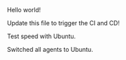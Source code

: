 Hello world!

Update this file to trigger the CI and CD!

Test speed with Ubuntu.

Switched all agents to Ubuntu.